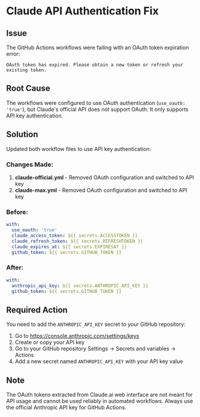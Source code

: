 # Claude API Authentication Fix

## Issue
The GitHub Actions workflows were failing with an OAuth token expiration error:
```
OAuth token has expired. Please obtain a new token or refresh your existing token.
```

## Root Cause
The workflows were configured to use OAuth authentication (`use_oauth: 'true'`), but Claude's official API does not support OAuth. It only supports API key authentication.

## Solution
Updated both workflow files to use API key authentication:

### Changes Made:
1. **claude-official.yml** - Removed OAuth configuration and switched to API key
2. **claude-max.yml** - Removed OAuth configuration and switched to API key

### Before:
```yaml
with:
  use_oauth: 'true'
  claude_access_token: ${{ secrets.ACCESSTOKEN }}
  claude_refresh_token: ${{ secrets.REFRESHTOKEN }}
  claude_expires_at: ${{ secrets.EXPIRESAT }}
  github_token: ${{ secrets.GITHUB_TOKEN }}
```

### After:
```yaml
with:
  anthropic_api_key: ${{ secrets.ANTHROPIC_API_KEY }}
  github_token: ${{ secrets.GITHUB_TOKEN }}
```

## Required Action
You need to add the `ANTHROPIC_API_KEY` secret to your GitHub repository:

1. Go to https://console.anthropic.com/settings/keys
2. Create or copy your API key
3. Go to your GitHub repository Settings → Secrets and variables → Actions
4. Add a new secret named `ANTHROPIC_API_KEY` with your API key value

## Note
The OAuth tokens extracted from Claude.ai web interface are not meant for API usage and cannot be used reliably in automated workflows. Always use the official Anthropic API key for GitHub Actions.